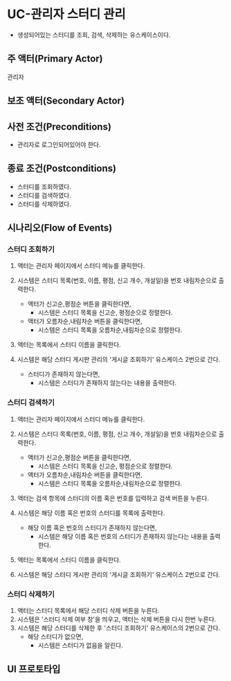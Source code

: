 # UC-관리자 스터디 관리

- 생성되어있는 스터디를 조회, 검색, 삭제하는 유스케이스이다.

## 주 액터(Primary Actor)

관리자

## 보조 액터(Secondary Actor)

## 사전 조건(Preconditions)

- 관리자로 로그인되어있어야 한다.

## 종료 조건(Postconditions)

- 스터디를 조회하였다.
- 스터디를 검색하였다.
- 스터디를 삭제하였다.

## 시나리오(Flow of Events)

### 스터디 조회하기

1. 액터는 관리자 페이지에서 스터디 메뉴를 클릭한다.

2. 시스템은 스터디 목록(번호, 이름, 평점, 신고 개수, 개설일)을 번호 내림차순으로 출력한다.

    - 액터가 신고순,평점순 버튼을 클릭한다면,
        - 시스템은 스터디 목록을 신고순, 평점순으로 정렬한다.
    - 액터가 오름차순,내림차순 버튼을 클릭한다면,
        - 시스템은 스터디 목록을 오름차순,내림차순으로 정렬한다.
        
3. 액터는 목록에서 스터디 이름을 클릭한다.

4. 시스템은 해당 스터디 게시판 관리의 '게시글 조회하기' 유스케이스 2번으로 간다.

    - 스터디가 존재하지 않는다면,
        - 시스템은 스터디가 존재하지 않는다는 내용을 출력한다.
        
### 스터디 검색하기

1. 액터는 관리자 페이지에서 스터디 메뉴를 클릭한다.

2. 시스템은 스터디 목록(번호, 이름, 평점, 신고 개수, 개설일)을 번호 내림차순으로 출력한다.

    - 액터가 신고순,평점순 버튼을 클릭한다면,
        - 시스템은 스터디 목록을 신고순, 평점순으로 정렬한다.
    - 액터가 오름차순,내림차순 버튼을 클릭한다면,
        - 시스템은 스터디 목록을 오름차순,내림차순으로 정렬한다.
        
3. 액터는 검색 항목에 스터디의 이름 혹은 번호를 입력하고 검색 버튼을 누른다.

4. 시스템은 해당 이름 혹은 번호의 스터디를 목록에 출력한다.

    - 해당 이름 혹은 번호의 스터디가 존재하지 않는다면,
        - 시스템은 해당 이름 혹은 번호의 스터디가 존재하지 않는다는 내용을 출력한다.
        
5. 액터는 목록에서 스터디 이름을 클릭한다.

6. 시스템은 해당 스터디 게시판 관리의 '게시글 조회하기' 유스케이스 2번으로 간다.


### 스터디 삭제하기

1. 액터는 스터디 목록에서 해당 스터디 삭제 버튼을 누른다.
2. 시스템은 '스터디 삭제 여부 창'을 띄우고, 액터는 삭제 버튼을 다시 한번 누른다.
3. 시스템은 해당 스터디를 삭제한 후 '스터디 조회하기' 유스케이스의 2번으로 간다.
    - 해당 스터디가 없으면,
        - 시스템은 스터디가 없음을 알린다.

## UI 프로토타입


